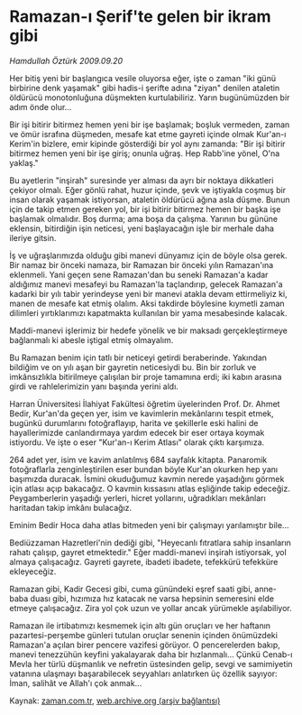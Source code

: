 # Ramazan-ı Şerif'te  gelen bir ikram gibi

*Hamdullah Öztürk 2009.09.20*

<tr><td class="metin" colspan="2" style="padding-top: 20px; padding-left: 5px; padding-right: 10px;">Her bitiş yeni bir başlangıca vesile oluyorsa eğer, işte o zaman "iki günü birbirine denk yaşamak" gibi hadis-i şerifte adına "ziyan" denilen ataletin öldürücü monotonluğuna düşmekten kurtulabiliriz. Yarın bugünümüzden bir adım önde olur...</td></tr><tr><td class="metin" colspan="2" style="padding-top: 20px; padding-left: 5px; padding-right: 10px;"><p>Bir işi bitirir bitirmez hemen yeni bir işe başlamak; boşluk vermeden, zaman ve ömür israfına düşmeden, mesafe kat etme gayreti içinde olmak Kur'an-ı Kerim'in bizlere, emir kipinde gösterdiği bir yol aynı zamanda: "Bir işi bitirir bitirmez hemen yeni bir işe giriş; onunla uğraş. Hep Rabb'ine yönel, O'na yaklaş."
<p>Bu ayetlerin "inşirah" suresinde yer alması da ayrı bir noktaya dikkatleri çekiyor olmalı. Eğer gönlü rahat, huzur içinde, şevk ve iştiyakla coşmuş bir insan olarak yaşamak istiyorsan, ataletin öldürücü ağına asla düşme. Bunun için de takip etmen gereken yol, bir işi bitirir bitirmez hemen bir başka işe başlamak olmalıdır. Boş durma; ama boşa da çalışma. Yarının bu gününe eklensin, bitirdiğin işin neticesi, yeni başlayacağın işle bir merhale daha ileriye gitsin.
<p>İş ve uğraşlarımızda olduğu gibi manevi dünyamız için de böyle olsa gerek. Bir namaz bir önceki namaza, bir Ramazan bir önceki yılın Ramazan'ına eklenmeli. Yani geçen sene Ramazan'dan bu seneki Ramazan'a kadar aldığımız manevi mesafeyi bu Ramazan'la taçlandırıp, gelecek Ramazan'a kadarki bir yılı tabir yerindeyse yeni bir manevi atakla devam ettirmeliyiz ki, manen de mesafe kat etmiş olalım. Aksi takdirde böylesine kıymetli zaman dilimleri yırtıklarımızı kapatmakta kullanılan bir yama mesabesinde kalacak.
<p>Maddi-manevi işlerimiz bir hedefe yönelik ve bir maksadı gerçekleştirmeye bağlanmalı ki abesle iştigal etmiş olmayalım.
<p>Bu Ramazan benim için tatlı bir neticeyi getirdi beraberinde. Yakından bildiğim ve on yılı aşan bir gayretin neticesiydi bu. Bin bir zorluk ve imkânsızlıkla bitirilmeye çalışılan bir proje tamamına erdi; iki kabın arasına girdi ve rahlelerimizin yanı başında yerini aldı.
<p>Harran Üniversitesi İlahiyat Fakültesi öğretim üyelerinden Prof. Dr. Ahmet Bedir, Kur'an'da geçen yer, isim ve kavimlerin mekânlarını tespit etmek, bugünkü durumlarını fotoğraflayıp, harita ve şekillerle eski halini de hayallerimizde canlandırmaya yardım edecek bir eser ortaya koymak istiyordu. Ve işte o eser "Kur'an-ı Kerim Atlası" olarak çıktı karşımıza.
<p>264 adet yer, isim ve kavim anlatılmış 684 sayfalık kitapta. Panaromik fotoğraflarla zenginleştirilen eser bundan böyle Kur'an okurken hep yanı başımızda duracak. İsmini okuduğumuz kavmin nerede yaşadığını görmek için atlası açıp bakacağız. O kavmin kıssasını atlas eşliğinde takip edeceğiz. Peygamberlerin yaşadığı yerleri, hicret yollarını, uğradıkları mekânları haritadan takip imkânı bulacağız.
<p>Eminim Bedir Hoca daha atlas bitmeden yeni bir çalışmayı yarılamıştır bile...
<p>Bediüzzaman Hazretleri'nin dediği gibi, "Heyecanlı fıtratlara sahip insanların rahatı çalışıp, gayret etmektedir." Eğer maddi-manevi inşirah istiyorsak, yol almaya çalışacağız. Gayreti gayrete, ibadeti ibadete, tefekkürü tefekküre ekleyeceğiz.
<p>Ramazan gibi, Kadir Gecesi gibi, cuma günündeki eşref saati gibi, anne-baba duası gibi, hızımıza hız katacak ne varsa hepsinin semeresini elde etmeye çalışacağız. Zira yol çok uzun ve yollar ancak yürümekle aşılabiliyor.
<p>Ramazan ile irtibatımızı kesmemek için altı gün oruçları ve her haftanın pazartesi-perşembe günleri tutulan oruçlar senenin içinden önümüzdeki Ramazan'a açılan birer pencere vazifesi görüyor. O pencerelerden bakıp, manevi tenezzühün keyfini yakalayarak daha bir hızlanmalı... Çünkü Cenab-ı Mevla her türlü düşmanlık ve nefretin üstesinden gelip, sevgi ve samimiyetin vatanına ulaşmayı başarabilecek seyyahları anlatırken üç özellik sayıyor: İman, salihât ve Allah'ı çok anmak... <br/></p></p></p></p></p></p></p></p></p></p></p></td></tr>

Kaynak: [zaman.com.tr](http://zaman.com.tr/yazar.do?yazino=894307), [web.archive.org (arşiv bağlantısı)](http://web.archive.org/web/20091031001720/http://www.zaman.com.tr:80/yazar.do?yazino=894307)
